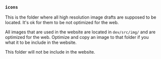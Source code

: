 ### `icons`

This is the folder where all high resolution image drafts are supposed to be located. It's ok for them to be not optimized for the web.

All images that are used in the website are located in `dev/src/img/` and are optimized for the web. Optimize and copy an image to that folder if you what it to be include in the website.

This folder will not be include in the website.
